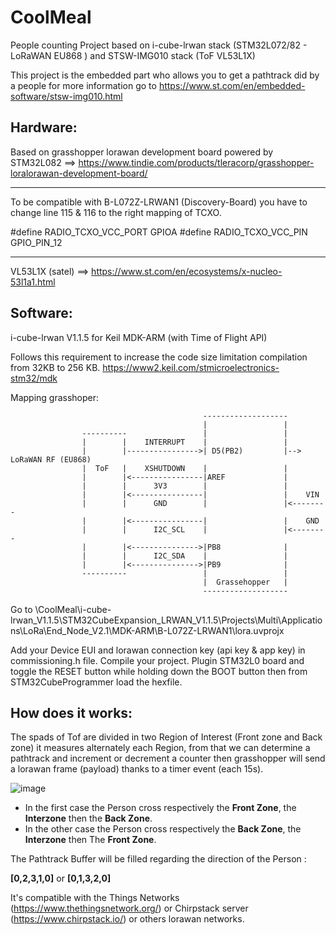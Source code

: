 # CoolMeal
People counting Project based on i-cube-lrwan stack (STM32L072/82 - LoRaWAN EU868 ) and STSW-IMG010 stack (ToF VL53L1X)


This project is the embedded part who allows you to get a pathtrack did by a people for more information go to https://www.st.com/en/embedded-software/stsw-img010.html

## Hardware:
Based on grasshopper lorawan development board powered by STM32L082 ==> https://www.tindie.com/products/tleracorp/grasshopper-loralorawan-development-board/
**********************************************************************************************************************************
To be compatible with B-L072Z-LRWAN1 (Discovery-Board) you have to change line 115 & 116 to the right mapping of TCXO.

#define RADIO_TCXO_VCC_PORT                       GPIOA
#define RADIO_TCXO_VCC_PIN                        GPIO_PIN_12
**********************************************************************************************************************************

VL53L1X (satel) ==> https://www.st.com/en/ecosystems/x-nucleo-53l1a1.html

## Software:
i-cube-lrwan V1.1.5 for Keil MDK-ARM (with Time of Flight API)

Follows this requirement to increase the code size limitation compilation from 32KB to 256 KB.
https://www2.keil.com/stmicroelectronics-stm32/mdk


Mapping grasshoper:

                                               -------------------
                                               |                 |
                    ----------                 |                 |
                    |        |    INTERRUPT    |                 |
                    |        |---------------->| D5(PB2)         |--> LoRaWAN RF (EU868)
                    |  ToF   |    XSHUTDOWN    |                 |
                    |        |<----------------|AREF             |
                    |        |      3V3        |                 |
                    |        |<----------------|                 |    VIN
                    |        |      GND        |                 |<--------
                    |        |<----------------|                 |    GND
                    |        |      I2C_SCL    |                 |<--------
                    |        |<--------------->|PB8              |
                    |        |      I2C_SDA    |                 |         
                    |        |<--------------->|PB9              |
                    ----------                 |                 |
                                               |  Grassehopper   |
                                               -------------------
                                                                
                                               

Go to \CoolMeal\i-cube-lrwan_V1.1.5\STM32CubeExpansion_LRWAN_V1.1.5\Projects\Multi\Applications\LoRa\End_Node_V2.1\MDK-ARM\B-L072Z-LRWAN1\lora.uvprojx

 Add your Device EUI and lorawan connection key (api key & app key) in commissioning.h file.
 Compile your project.
 Plugin STM32L0 board and toggle the RESET button while holding down the BOOT button then from STM32CubeProgrammer load the hexfile.
 
 ## How does it works:
 
 The spads of Tof are divided in two Region of Interest (Front zone and Back zone) it measures alternately each Region, from that we can determine a pathtrack and increment or decrement a counter then grasshopper will send a lorawan frame (payload) thanks to a timer event (each 15s).
 
![image](https://drive.google.com/uc?export=view&id=1S3OefQd81Le0X-aaqf3QF1A209wH5QDk)

* In the first case the Person cross respectively the **Front Zone**, the **Interzone** then the **Back Zone**. 
* In the other case the Person cross respectively the **Back Zone**, the **Interzone** then The **Front Zone**.

The Pathtrack Buffer will be filled regarding the direction of the Person : 

**[0,2,3,1,0]** or **[0,1,3,2,0]**
 
 It's compatible with the Things Networks (https://www.thethingsnetwork.org/) or Chirpstack server (https://www.chirpstack.io/) or others lorawan networks. 

